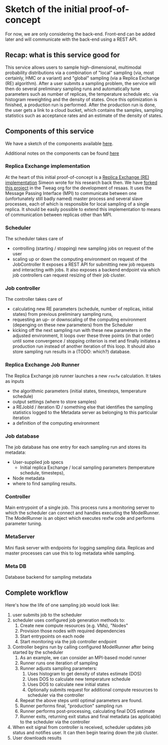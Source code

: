 # Sketch of the initial proof-of-concept

For now, we are only considering the back-end. Front-end can be added later and will communicate with the back-end using a REST API.

## Recap: what is this service good for
This service allows users to sample high-dimensional, multimodal probability distributions via a combination of "local" sampling (via, most certainly, HMC or a variant) and "global" sampling (via a Replica Exchange (RE) algorithm).
After a user submits a sampling problem, the service will then do several preliminary sampling runs and automatically tune parameters such as number of replicas, the temperature schedule etc. via histogram reweighting and the density of states.
Once this optimization is finished, a production run is performed.
After the production run is done, the user gets a link to a cloud bucket, which contains the samples, sampling statistics such as acceptance rates and an estimate of the density of states. 

## Components of this service
We have a sketch of the components available [here](https://docs.google.com/drawings/d/1dfO6ECrAy6SGIzeKcRk97zWtKm6InBXZsy-d6BQyiXU).

Additional notes on the components can be found [here](https://docs.google.com/document/d/1NrI1zmHi2Lh3E7vqYvLhgEH4VZ3FSJzg9Z-62myycsU/edit?ts=5ff59174#)

### Replica Exchange implementation
At the heart of this initial proof-of-concept is a [Replica Exchange (RE) implementation](https://github.com/simeoncarstens/rexfw/tree/py3) Simeon wrote for his research back then. We have [forked this project](https://github.com/tweag/rexfw) in the Tweag org for the development of resaas.
It uses the Message Passing Interface (MPI) to communicate between one (unfortunately still badly named) master process and several slave processes, each of which is responsible for local sampling of a single replica.
It should be easily possible to extend this implementation to means of communication between replicas other than MPI.

### Scheduler
The scheduler takes care of
- controlling (starting / stopping) new sampling jobs on request of the user
- scaling up or down the computing environment on request of the JobController
It exposes a REST API for submitting new job requests and interacting with jobs. It also exposes a backend endpoint via which job controllers can request resizing of their job cluster.

### Job controller
The controller takes care of
- calculating new RE parameters (schedule, number of replicas, initial states) from previous preliminary sampling runs,
- requesting an up- or downscaling of the computing environment (depenging on these new parameters) from the Scheduler
- kicking off the next sampling run with these new parameters in the adjusted environment,
It loops over these three points (in that order) until some convergence / stopping criterion is met and finally initiates a production run instead of another iteration of this loop. It should also store sampling run results in a (TODO: which?) database.

### Replica Exchange Job Runner 
The Replica Exchange job runner launches a new `rexfw` calculation. It takes as inputs
- the algorithmic parameters (initial states, timesteps, temperature schedule)
- output settings (where to store samples)
- a REJobId / iteration ID / something else that identifies the sampling statistics logged to the Metadata server as belonging to this particular iteration
- a definition of the computing environment 

### Job database
The job database has one entry for each sampling run and stores its metadata:
- User-supplied job specs
  - Initial replica Exchange / local sampling parameters (temperature schedule, timesteps),
- Node metadata
- where to find sampling results.

### Controller
Main entrypoint of a single job. This process runs a monitoring server to which the scheduler can connect and handles executing the ModelRunner. The ModelRunner is an object which executes rexfw code and performs parameter tuning. 

### MetaServer
Mini flask server with endpoints for logging sampling data. Replicas and master processes can use this to log metadata while sampling.

### Meta DB
Database backend for sampling metadata


## Complete workflow
Here's how the life of one sampling job would look like:
1. user submits job to the scheduler
1. scheduler uses configured job generation methods to:
   1. Create new compute resources (e.g. VMs), "Nodes"
   1. Provision those nodes with required dependencies
   1. Start entrypoints on each node
   1. Start monitoring via the job controller endpoint
1. Controller begins run by calling configured ModelRunner after being started by the scheduler
   1. As an example, we can consider an MPI-based model runner
   1. Runner runs one iteration of sampling
   1. Runner adjusts sampling parameters:
      1. Uses histogram to get density of states estimate (DOS)
      1. Uses DOS to calculate new temperature schedule
      1. Uses DOS to calculate new initial states
      1. Optionally submits request for additional compute resources to scheduler via the controller
   1. Repeat the above steps until optimal parameters are found.
   1. Runner performs final, "production" sampling run
   1. Runner performs post-processing, calculating final DOS estimate
   1. Runner exits, returning exit status and final metadata (as applicable) to the scheduler via the controller
1. When exit signal from controller is received, scheduler updates job status and notifies user. It can then begin tearing down the job cluster.
1. User downloads results
